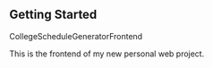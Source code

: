 ## Getting Started
CollegeScheduleGeneratorFrontend

This is the frontend of my new personal web project.
